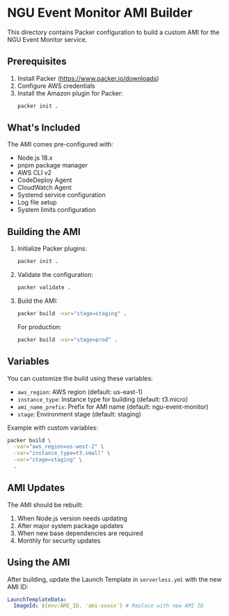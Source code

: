 # NGU Event Monitor AMI Builder

This directory contains Packer configuration to build a custom AMI for the NGU Event Monitor service.

## Prerequisites

1. Install Packer (https://www.packer.io/downloads)
2. Configure AWS credentials
3. Install the Amazon plugin for Packer:
   ```bash
   packer init .
   ```

## What's Included

The AMI comes pre-configured with:

- Node.js 18.x
- pnpm package manager
- AWS CLI v2
- CodeDeploy Agent
- CloudWatch Agent
- Systemd service configuration
- Log file setup
- System limits configuration

## Building the AMI

1. Initialize Packer plugins:
   ```bash
   packer init .
   ```

2. Validate the configuration:
   ```bash
   packer validate .
   ```

3. Build the AMI:
   ```bash
   packer build -var="stage=staging" .
   ```

   For production:
   ```bash
   packer build -var="stage=prod" .
   ```

## Variables

You can customize the build using these variables:

- `aws_region`: AWS region (default: us-east-1)
- `instance_type`: Instance type for building (default: t3.micro)
- `ami_name_prefix`: Prefix for AMI name (default: ngu-event-monitor)
- `stage`: Environment stage (default: staging)

Example with custom variables:
```bash
packer build \
  -var="aws_region=us-west-2" \
  -var="instance_type=t3.small" \
  -var="stage=staging" \
  .
```

## AMI Updates

The AMI should be rebuilt:
1. When Node.js version needs updating
2. After major system package updates
3. When new base dependencies are required
4. Monthly for security updates

## Using the AMI

After building, update the Launch Template in `serverless.yml` with the new AMI ID:

```yaml
LaunchTemplateData:
  ImageId: ${env:AMI_ID, 'ami-xxxxx'} # Replace with new AMI ID
``` 